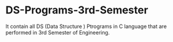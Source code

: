 # DS-Programs-3rd-Semester
 It contain all DS (Data Structure ) Ptrograms in C language that are performed in 3rd Semester of Engineering.
